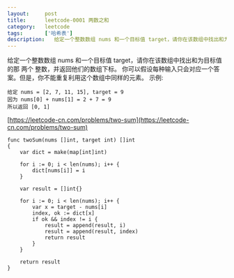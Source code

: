 ```yaml
---
layout:     post
title:      leetcode-0001 两数之和
category:   leetcode
tags:       ['哈希表']
description:   给定一个整数数组 nums 和一个目标值 target，请你在该数组中找出和为目标值的那 两个 整数，并返回他们的数组下标。你可以假设每种输入只会对应一个答案。但是，你不能重复利用这个数组中同样的元素
---
```

给定一个整数数组 nums 和一个目标值 target，请你在该数组中找出和为目标值的那 两个 整数，并返回他们的数组下标。
你可以假设每种输入只会对应一个答案。但是，你不能重复利用这个数组中同样的元素。
示例:

    给定 nums = [2, 7, 11, 15], target = 9
    因为 nums[0] + nums[1] = 2 + 7 = 9
    所以返回 [0, 1]

[https://leetcode-cn.com/problems/two-sum](https://leetcode-cn.com/problems/two-sum)

	func twoSum(nums []int, target int) []int
	{
		var dict = make(map[int]int)
	
		for i := 0; i < len(nums); i++ {
			dict[nums[i]] = i
		}
	
		var result = []int{}
	
		for i := 0; i < len(nums); i++ {
			var x = target - nums[i]
			index, ok := dict[x]
			if ok && index != i {
				result = append(result, i)
				result = append(result, index)
				return result
			}
		}
	
		return result
	}
